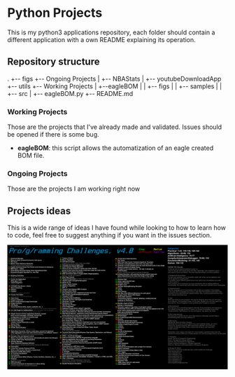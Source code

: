 # Python Projects

This is my python3 applications repository, each folder should contain a different application with a own README explaining its operation.

## Repository structure

.
+-- figs
+-- Ongoing Projects
|   +-- NBAStats
|   +-- youtubeDownloadApp
+-- utils
+-- Working Projects
|   +--eagleBOM
|   |   +-- figs
|   |   +-- samples
|   |   +-- src
        |   +-- eagleBOM.py
        +-- README.md
### Working Projects

Those are the projects that I've already made and validated. Issues should be opened if there is some bug. 

* **eagleBOM**: this script allows the automatization of an eagle created BOM file.

### Ongoing Projects

Those are the projects I am working right now

## Projects ideas

This is a wide range of ideas I have found while looking to how to learn how to code, feel free to suggest anything if you want in the issues section.

![](figs/programming_challenges_v4.png)

